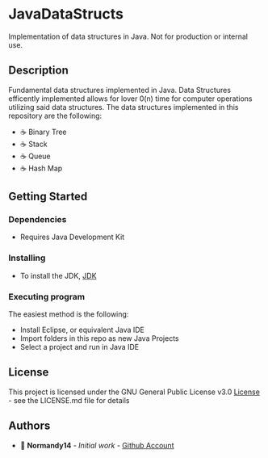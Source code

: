 # JavaDataStructs

Implementation of data structures in Java. Not for production or internal use. 

## Description

Fundamental data structures implemented in Java. Data Structures efficently implemented allows for lover 0(n) time for computer operations utilizing said data structures. 
The data structures implemented in this repository are the following:

* :coffee: Binary Tree
* :coffee: Stack
* :coffee: Queue
* :coffee: Hash Map

## Getting Started

### Dependencies

* Requires Java Development Kit

### Installing

* To install the JDK, [JDK](https://docs.oracle.com/en/java/javase/17/install/overview-jdk-installation.html#GUID-8677A77F-231A-40F7-98B9-1FD0B48C346A)

### Executing program

The easiest method is the following:
* Install Eclipse, or equivalent Java IDE
* Import folders in this repo as new Java Projects
* Select a project and run in Java IDE

## License

This project is licensed under the GNU General Public License v3.0 [License](License.md) - see the LICENSE.md file for details

## Authors

* :ocean: **Normandy14** - *Initial work* - [Github Account](https://github.com/Normandy14)
